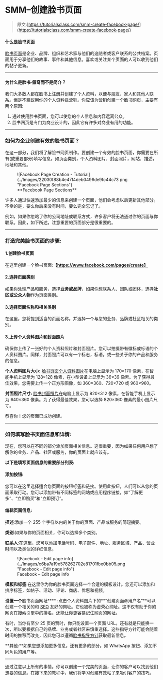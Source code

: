 # SMM–创建脸书页面

> 原文:[https://tutorialsclass.com/smm-create-facebook-page/](https://tutorialsclass.com/smm-create-facebook-page/)

#### 什么是脸书页面

[脸书页面](https://tutorialsclass.com/smm-facebook-marketing/)是企业、品牌、组织和艺术家与他们的追随者或客户联系的公共档案。页面用于分享他们的故事、事件和其他信息。喜欢或关注某个页面的人可以收到他们的帖子更新。

* * *

#### 为什么是脸书·佩奇而不是简介？

我们大多数人都在脸书上注册并创建了个人资料，以便与朋友、家人和其他人联系。但是不建议用你的个人资料做营销。你应该为营销创建一个脸书网页，主要有两个原因:

1.  通过使用脸书页面，您可以使您的个人信息和内容远离公众。
2.  脸书网页是专门为商业设计的，因此它有许多对商业有用的功能。

* * *

### 如何为企业创建有效的脸书页面？

在这一部分，我们将了解脸书网页制作。要创建一个有效的脸书页面，你需要在所有(或重要部分)填写信息，如页面类别，个人资料图片，封面照片，网站，描述，地址和其他。

<figure class="wp-block-image size-large border">![Facebook Page Creation - Tutorial](../Images/22030f88b4e47f4deb0496de9fc44c73.png "Facebook Page Sections")

<figcaption>**Facebook Page Sections**</figcaption>

</figure>

许多人通过快速添加最少的信息来创建一个页面，他们会考虑以后更新其他部分。不幸的是，要么你后来没有时间，要么完全忘记了。

例如，如果你忽略了你的公司地址或联系方式，许多客户将无法通过你的页面与你联系。因此，如下所述，注意重要的页面部分是很重要的。

* * *

### **打造完美脸书页面的步骤:**

#### 1.创建脸书页面

在这里创建一个脸书页面:**【https://www.facebook.com/pages/create】**

#### 2.选择页面类别

如果你处理产品和服务，选择**业务或品牌**，如果你想联系人、团队或团体，选择**社区或公众人物**作为页面类别。

#### 3.选择页面名称和相关类别

在这里，您将提到适当的页面名称，并选择一个与您的业务、品牌或社区相关的类别。

#### 3.上传个人资料图片和封面照片

确保你上传了一张好的个人资料照片和封面照片。您可以拍摄带有徽标或标语的个人资料图片。同样，封面照片可以有一个标志，标语，或一些关于你的产品和服务的信息。

**个人资料图片大小:** [脸书页面个人资料图片](https://www.facebook.com/help/125379114252045)在电脑上显示为 170×170 像素，在智能手机上显示为 128×128 像素，在小型设备上显示为 36×36 像素。为了获得最佳效果，您需要上传一个正方形图像，如 360×360、720×720 或 960×960。

**封面照片尺寸:** [脸书封面照片](https://www.facebook.com/help/125379114252045)在电脑上显示为 820×312 像素，在智能手机上显示为 640×360 像素。为了获得最佳效果，您可以选择 820×360 像素的最小图片尺寸。

恭喜你！您的页面已成功创建。

* * *

### 如何填写脸书页面信息和详情:

现在，您可以在不同的部分添加页面相关信息。这很重要，因为如果任何用户想了解你的业务、产品、社区或服务，你的页面上就应该有。

**以下是填写页面信息的重要部分列表:**

#### 添加按钮:

您可以在这里选择适合您页面的按钮标签和链接。使用此按钮，人们可以从您的页面采取行动。您可以添加带有不同标签的网站或应用程序链接，如“了解更多”、“立即购买”和“立即预订”。

#### 编辑页面信息:

**描述**:添加一个 255 个字符以内的关于你的页面、产品或服务的简短摘要。

**类别**:如果与你的页面相关，你可以选择多个类别。

**联系人**:在这里，您可以添加电话号码、电子邮件、地址、服务区域、产品、营业时间以及类似的详细信息。

<figure class="wp-block-image size-large border">![Facebook - Edit page info](../Images/c6ba7a19e578262702e81701fbe0bb05.png "Facebook - Edit page info")

<figcaption>Facebook – Edit page info</figcaption>

</figure>

**模板和标签**:在这里你为你的脸书页面选择一个合适的模板设计。您还可以添加和排序标签，如帖子、活动、评论、商店、优惠和视频。

**设置一个**脸书页面网址**** :点击个人资料图片下的**“创建页面@用户名”**可以创建一个相关的和 [SEO](https://tutorialsclass.com/seo-urls/) 友好的网址。它也被称为虚荣心网址。这不仅有助于你的网页在搜索引擎中的排名，还能让你更容易记住网页的网址。

有时，当你有至少 25 页的赞时，你只能设置一个页面 URL。还有就是只能换一次，所以要根据自己的品牌、业务或者社区来慎重选择。这些指导方针可能会随着时间的推移而改变，因此您可以遵循[脸书指导方针](https://www.facebook.com/help/409473442437047?page=900)获取最新信息。

**其他:**如果您想添加更多信息，还有更多的部分，如 WhatsApp 按钮、添加不同角色的用户等。

* * *

通过注意以上所有的事情，你可以创建一个完美的页面，让你的客户可以找到他们想要的信息。在接下来的教程中，我们将学习创建有效帖子来吸引客户的技巧。